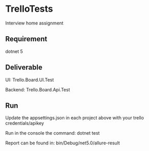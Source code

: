# TrelloTests
Interview home assignment

## Requirement 
dotnet 5

## Deliverable
UI: Trello.Board.UI.Test

Backend: Trello.Board.Api.Test

## Run
Update the appsettings.json in each project above with your trello credentials/apikey

Run in the console the command: dotnet test

Report can be found in: bin/Debug/net5.0/allure-result

